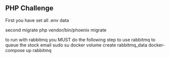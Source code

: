 ## PHP Challenge

First you have set all .env data

second migrate
php vendor/bin/phoenix migrate

to run with rabbitmq you MUST do the following step to use rabbitmq to queue the stock email
sudo su
docker volume create rabbitmq_data
docker-compose up rabbitmq


